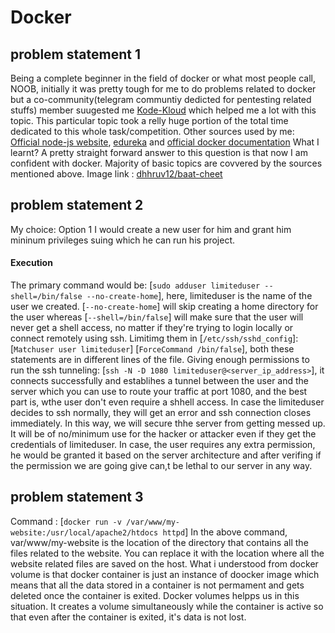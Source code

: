 # Docker

## problem statement 1
Being a complete beginner in the field of docker or what most people call, NOOB, initially it was pretty tough for me to do problems related to docker but a co-community(telegram communtiy dedicted for pentesting related stuffs) member suugested me [Kode-Kloud]('https://kodekloud.com/courses/296044/lectures/11353782') which helped me a lot with this topic. This particular topic took a relly huge portion of the total time dedicated to this whole task/competition.
Other sources used by me: [Official node-js website]('https://nodejs.org/en/docs/guides/nodejs-docker-webapp/'), [edureka]('https://www.edureka.co/blog/what-is-docker-container') and [official docker documentation]('https://docs.docker.com/')
What I learnt?
A pretty straight forward answer to this question is that now I am confident with docker. Majority of basic topics are covvered by the sources mentioned above.
Image link : [dhhruv12/baat-cheet]('https://hub.docker.com/repository/docker/dhhruv12/baat-cheet')

## problem statement 2
My choice: Option 1
I would create a new user for him and grant him mininum privileges suing which he can run his project.
#### Execution
The primary command would be: [`sudo adduser limiteduser --shell=/bin/false --no-create-home`], here, limiteduser is the name of the user we created.
[`--no-create-home`] will skip creating a home directory for the user whereas [`--shell=/bin/false`] will make sure that the user will never get a shell access, no matter if they're trying to login locally or connect remotely using ssh.
Limitimg them in [`/etc/ssh/sshd_config`]: [`Matchuser user limiteduser`] [`ForceCommand /bin/false`], both these statements are in different lines of the file.
Giving enough permissions to run the ssh tunneling: [`ssh -N -D 1080 limiteduser@<server_ip_address>`], it connects successfully and establihes a tunnel between the user and the server which you can use to route your traffic at port 1080, and the best part is, wthe user don't even require a shhell access.
In case the limiteduser decides to ssh normally, they will get an error and ssh connection closes immediately.
In this way, we will secure thhe server from getting messed up. It will be of no/minimum use for the hacker or attacker even if they get the credentials of limiteduser.
In case, the user requires any extra permission, he would be granted it based on the server architecture and after verifing if the permission we are going give can,t be lethal to our server in any way.

## problem statement 3
Command : [`docker run -v /var/www/my-website:/usr/local/apache2/htdocs httpd`]
In the above command, var/www/my-website is the location of the directory that contains all the files related to the website. You can replace it with the location where all the website related files are saved on the host.
What i understood from docker volume is that docker container is just an instance of doocker image which means that all the data stored in a container is not permament and gets deleted once the container is exited. Docker volumes helpps us in this situation. It creates a volume simultaneously while the container is active so that even after the container is exited, it's data is not lost.